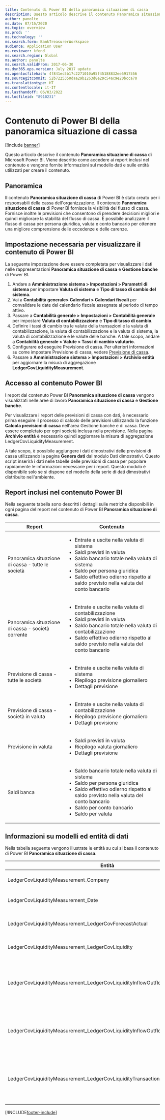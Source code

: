 ```yaml
---
title: Contenuto di Power BI della panoramica situazione di cassa
description: Questo articolo descrive il contenuto Panoramica situazione di cassa di Power BI. Viene descritto come accedere ai report inclusi nel contenuto e vengono fornite informazioni sul modello dati e sulle entità utilizzati per creare il contenuto.
author: panolte
ms.date: 07/16/2020
ms.topic: overview
ms.prod: ''
ms.technology: ''
ms.search.form: BankTreasurerWorkspace
audience: Application User
ms.reviewer: kfend
ms.search.region: Global
ms.author: panolte
ms.search.validFrom: 2017-06-30
ms.dyn365.ops.version: July 2017 update
ms.openlocfilehash: 4f841ec5b17c2271010a95f45188832ee5917556
ms.sourcegitcommit: 52b7225350daa29b1263d8e29c54ac9e20bcca70
ms.translationtype: HT
ms.contentlocale: it-IT
ms.lasthandoff: 06/03/2022
ms.locfileid: "8910231"
---
```

# <a name="cash-overview-power-bi-content"></a>Contenuto di Power BI della panoramica situazione di cassa

[!include [banner](../includes/banner.md)]

Questo articolo descrive il contenuto **Panoramica situazione di cassa** di Microsoft Power BI. Viene descritto come accedere ai report inclusi nel contenuto e vengono fornite informazioni sul modello dati e sulle entità utilizzati per creare il contenuto.

## <a name="overview"></a>Panoramica

Il contenuto **Panoramica situazione di cassa** di Power BI è stato creato per i responsabili della cassa dell'organizzazione. Il contenuto **Panoramica situazione di cassa** di Power BI fornisce la visibilità del flusso di cassa. Fornisce inoltre le previsioni che consentono di prendere decisioni migliori e quindi migliorare la stabilità del flusso di cassa. È possibile analizzare il flusso di cassa per persona giuridica, valuta e conto bancario per ottenere una migliore comprensione delle eccedenze e delle carenze.

## <a name="setup-needed-to-view-power-bi-content"></a>Impostazione necessaria per visualizzare il contenuto di Power BI

La seguente impostazione deve essere completata per visualizzare i dati nelle rappresentazioni **Panoramica situazione di cassa** e **Gestione banche** di Power BI.

1. Andare a **Amministrazione sistema > Impostazioni > Parametri di sistema** per impostare **Valuta di sistema** e **Tipo di tasso di cambio del sistema**.
2. Vai a **Contabilità generale> Calendari > Calendari fiscali** per convalidare le date del calendario fiscale assegnate al periodo di tempo attivo.
3. Passare a **Contabilità generale > Impostazioni > Contabilità generale** per impostare **Valuta di contabilizzazione** e **Tipo di tasso di cambio**.
4. Definire i tassi di cambio tra le valute della transazioni e la valuta di contabilizzazione, la valuta di contabilizzazione e la valuta di sistema, la valuta di contabilizzazione e le valute delle banche. A tale scopo, andare a **Contabilità generale > Valute > Tassi di cambio valutario**.
5. Configurare ed eseguire Previsione di cassa. Per ulteriori informazioni su come impostare Previsione di cassa, vedere [Previsione di cassa](./cash-flow-forecasting.md). 
6. Passare a **Amministrazione sistema > Impostazioni > Archivio entità** per aggiornare la misura di aggregazione **LedgerCovLiquidityMeasurement**.

## <a name="accessing-the-power-bi-content"></a>Accesso al contenuto Power BI

I report dal contenuto Power BI **Panoramica situazione di cassa** vengono visualizzati nelle aree di lavoro **Panoramica situazione di cassa** e **Gestione banche**.

Per visualizzare i report delle previsioni di cassa con dati, è necessario prima eseguire il processo di calcolo delle previsioni utilizzando la funzione **Calcola previsioni di cassa** nell'area Gestione banche e di cassa. Deve essere completato per ogni società inclusa nella previsione.  Nella pagina **Archivio entità** è necessario quindi aggiornare la misura di aggregazione LedgerCovLiquidityMeasurement.  

A tale scopo, è possibile aggiungere i dati dimostrativi delle previsioni di cassa utilizzando la pagina **Genera dati** dal modulo Dati dimostrativi.  Questo script inserirà i dati nelle tabelle delle previsioni di cassa per popolare rapidamente le informazioni necessarie per i report.  Questo modulo è disponibile solo se si dispone del modello della serie di dati dimostrativi distribuito nell'ambiente. 

## <a name="reports-that-are-included-in-the-power-bi-content"></a>Report inclusi nel contenuto Power BI

Nella seguente tabella sono descritti i dettagli sulle metriche disponibili in ogni pagina del report nel contenuto di Power BI **Panoramica situazione di cassa**.

| Report                                | Contenuto |
|---------------------------------------|----------|
| Panoramica situazione di cassa - tutte le società         | <ul><li>Entrate e uscite nella valuta di sistema</li><li>Saldi previsti in valuta</li><li>Saldo bancario totale nella valuta di sistema</li><li>Saldo per persona giuridica</li><li>Saldo effettivo odierno rispetto al saldo previsto nella valuta del conto bancario</li></ul> |
| Panoramica situazione di cassa - società corrente       | <ul><li>Entrate e uscite nella valuta di contabilizzazione</li><li>Saldi previsti in valuta</li><li>Saldo bancario totale nella valuta di contabilizzazione</li><li>Saldo effettivo odierno rispetto al saldo previsto nella valuta del conto bancario</li></ul> |
| Previsione di cassa - tutte le società    | <ul><li>Entrate e uscite nella valuta di sistema</li><li>Riepilogo previsione giornaliero</li><li>Dettagli previsione</li></ul> |
| Previsione di cassa - società in valuta | <ul><li>Entrate e uscite nella valuta di contabilizzazione</li><li>Riepilogo previsione giornaliero</li><li>Dettagli previsione</li></ul> |
| Previsione in valuta                     | <ul><li>Saldi previsti in valuta</li><li>Riepilogo valuta giornaliero</li><li>Dettagli previsione</li></ul> |
| Saldi banca                         | <ul><li>Saldo bancario totale nella valuta di sistema</li><li>Saldo per persona giuridica</li><li>Saldo effettivo odierno rispetto al saldo previsto nella valuta del conto bancario</li><li>Saldo per conto bancario</li><li>Saldo per valuta</li></ul> |


## <a name="understanding-the-data-model-and-entities"></a>Informazioni su modelli ed entità di dati

Nella tabella seguente vengono illustrate le entità su cui si basa il contenuto di Power BI **Panoramica situazione di cassa**.

| Entità                                                                          | Contenuto |
|---------------------------------------------------------------------------------|----------|
| LedgerCovLiquidityMeasurement\_Company                                          | Società in base a cui filtrare i report |
| LedgerCovLiquidityMeasurement\_Date                                             | Date in base a cui filtrare i report |
| LedgerCovLiquidityMeasurement\_LedgerCovForecastActual                          | Estratto conto effettivo rispetto all'ultimo estratto conto previsto |
| LedgerCovLiquidityMeasurement\_LedgerCovLiquidity                               | Dettagli transazione previsione |
| LedgerCovLiquidityMeasurement\_LedgerCovLiquidityInflowOutflowBalanceCompany    | Riepilogo di entrate di cassa, uscite e saldo utilizzando la valuta di contabilizzazione di ciascuna società |
| LedgerCovLiquidityMeasurement\_LedgerCovLiquidityInflowOutflowBalanceEnterprise | Riepilogo di entrate di cassa, uscite e saldo utilizzando la valuta di sistema per tutte le società |
| LedgerCovLiquidityMeasurement\_LedgerCovLiquidityTransactionCurrency            | Riepilogo dell'importo della transazione e del saldo netti delle valute utilizzando la valuta della transazione |


[!INCLUDE[footer-include](../../includes/footer-banner.md)]
